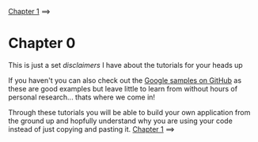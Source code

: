 [Chapter 1](./Chapter_01.md) ==>

# Chapter 0
This is just a set *disclaimers* I have about the tutorials for your heads up

If you haven't you can also check out the [Google samples on GitHub](https://github.com/googlesamples/tango-examples-c/)  as these are good examples but leave little to learn from without hours of personal research... thats where we come in!

Through these tutorials you will be able to build your own application from the ground up and hopfully understand why you are using your code instead of just copying and pasting it.
[Chapter 1](./Chapter_01.md) ==>